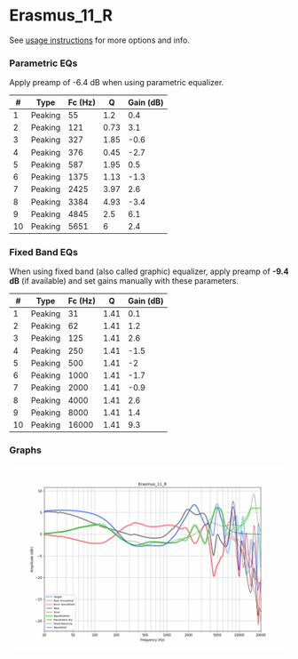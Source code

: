 # Erasmus_11_R
See [usage instructions](https://github.com/jaakkopasanen/AutoEq#usage) for more options and info.

### Parametric EQs
Apply preamp of -6.4 dB when using parametric equalizer.

|   # | Type    |   Fc (Hz) |    Q |   Gain (dB) |
|-----|---------|-----------|------|-------------|
|   1 | Peaking |        55 | 1.2  |         0.4 |
|   2 | Peaking |       121 | 0.73 |         3.1 |
|   3 | Peaking |       327 | 1.85 |        -0.6 |
|   4 | Peaking |       376 | 0.45 |        -2.7 |
|   5 | Peaking |       587 | 1.95 |         0.5 |
|   6 | Peaking |      1375 | 1.13 |        -1.3 |
|   7 | Peaking |      2425 | 3.97 |         2.6 |
|   8 | Peaking |      3384 | 4.93 |        -3.4 |
|   9 | Peaking |      4845 | 2.5  |         6.1 |
|  10 | Peaking |      5651 | 6    |         2.4 |

### Fixed Band EQs
When using fixed band (also called graphic) equalizer, apply preamp of **-9.4 dB** (if available) and set gains manually with these parameters.

|   # | Type    |   Fc (Hz) |    Q |   Gain (dB) |
|-----|---------|-----------|------|-------------|
|   1 | Peaking |        31 | 1.41 |         0.1 |
|   2 | Peaking |        62 | 1.41 |         1.2 |
|   3 | Peaking |       125 | 1.41 |         2.6 |
|   4 | Peaking |       250 | 1.41 |        -1.5 |
|   5 | Peaking |       500 | 1.41 |        -2   |
|   6 | Peaking |      1000 | 1.41 |        -1.7 |
|   7 | Peaking |      2000 | 1.41 |        -0.9 |
|   8 | Peaking |      4000 | 1.41 |         2.6 |
|   9 | Peaking |      8000 | 1.41 |         1.4 |
|  10 | Peaking |     16000 | 1.41 |         9.3 |

### Graphs
![](./Erasmus_11_R.png)
